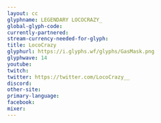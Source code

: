 ```yaml
---
layout: cc
glyphname: LEGENDARY LOCOCRAZY_
global-glyph-code: 
currently-partnered: 
stream-currency-needed-for-glyph: 
title: LocoCrazy
glyphurl: https://i.glyphs.wf/glyphs/GasMask.png
glyphwave: 14
youtube: 
twitch: 
twitter: https://twitter.com/LocoCrazy__
discord: 
other-site: 
primary-language: 
facebook: 
mixer: 
---
```


